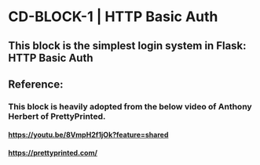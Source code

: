 # CD-BLOCK-1 | HTTP Basic Auth
## This block is the simplest login system in Flask: HTTP Basic Auth

## Reference: 
### This block is heavily adopted from the below video of Anthony Herbert of PrettyPrinted.  
#### https://youtu.be/8VmpH2f1jOk?feature=shared
#### https://prettyprinted.com/
